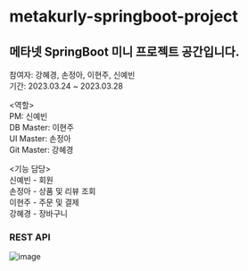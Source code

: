# metakurly-springboot-project

## 메타넷 SpringBoot 미니 프로젝트 공간입니다.

참여자: 강혜경, 손정아, 이현주, 신예빈 <br/>
기간: 2023.03.24 ~ 2023.03.28 <br/>

<역할> <br/>
PM: 신예빈 <br/>
DB Master: 이현주 <br/>
UI Master: 손정아 <br/>
Git Master: 강혜경 <br/>

<기능 담당> <br/>
신예빈 - 회원  <br/>
손정아 - 상품 및 리뷰 조회 <br/>
이현주 - 주문 및 결제 <br/>
강혜경 - 장바구니 <br/>


### REST API
![image](https://user-images.githubusercontent.com/106860598/229681379-55fa0937-bc30-42be-a14f-6c46a7d37aac.png)
